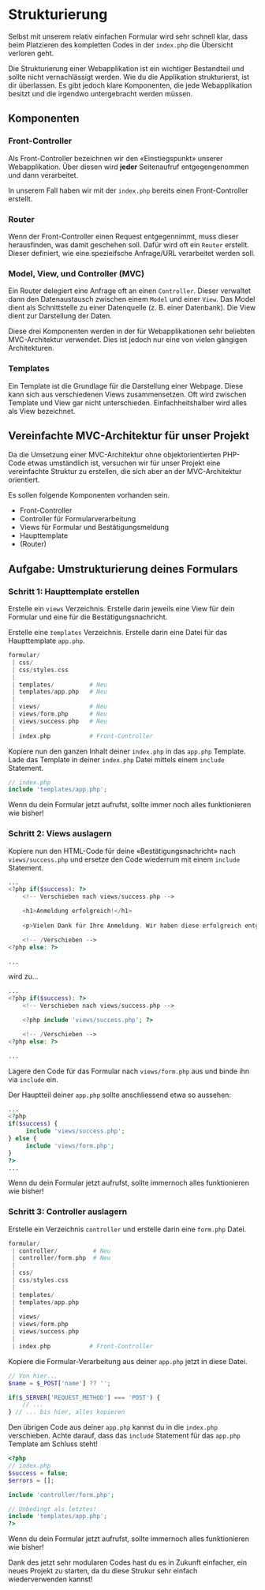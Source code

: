 # Strukturierung

Selbst mit unserem relativ einfachen Formular wird sehr schnell klar, dass beim Platzieren des kompletten Codes in der `index.php` die Übersicht verloren geht.

Die Strukturierung einer Webapplikation ist ein wichtiger Bestandteil und sollte nicht vernachlässigt werden. Wie du die Applikation strukturierst, ist dir überlassen. Es gibt jedoch klare Komponenten, die jede Webapplikation besitzt und die irgendwo untergebracht werden müssen.

## Komponenten

### Front-Controller

Als Front-Controller bezeichnen wir den «Einstiegspunkt» unserer Webapplikation. Über diesen wird **jeder** Seitenaufruf entgegengenommen und dann verarbeitet.

In unserem Fall haben wir mit der `index.php` bereits einen Front-Controller erstellt. 

### Router

Wenn der Front-Controller einen Request entgegennimmt, muss dieser herausfinden, was damit geschehen soll. Dafür wird oft ein `Router` erstellt. Dieser definiert, wie eine spezieifsche Anfrage/URL verarbeitet werden soll.

### Model, View, und Controller (MVC)

Ein Router delegiert eine Anfrage oft an einen `Controller`. Dieser verwaltet dann den Datenaustausch zwischen einem `Model` und einer `View`. Das Model dient als Schnittstelle zu einer Datenquelle (z. B. einer Datenbank). Die View dient zur Darstellung der Daten.

Diese drei Komponenten werden in der für Webapplikationen sehr beliebten MVC-Architektur verwendet. Dies ist jedoch nur eine von vielen gängigen Architekturen.

### Templates

Ein Template ist die Grundlage für die Darstellung einer Webpage. Diese kann sich aus verschiedenen Views zusammensetzen. Oft wird zwischen Template und View gar nicht unterschieden. Einfachheitshalber wird alles als View bezeichnet.

## Vereinfachte MVC-Architektur für unser Projekt

Da die Umsetzung einer MVC-Architektur ohne objektorientierten PHP-Code etwas umständlich ist, versuchen wir für unser Projekt eine vereinfachte Struktur zu erstellen, die sich aber an der MVC-Architektur orientiert.

Es sollen folgende Komponenten vorhanden sein.

* Front-Controller
* Controller für Formularverarbeitung
* Views für Formular und Bestätigungsmeldung
* Haupttemplate
* (Router)


## Aufgabe: Umstrukturierung deines Formulars

### Schritt 1: Haupttemplate erstellen

Erstelle ein `views` Verzeichnis. Erstelle darin jeweils eine View für dein Formular und eine für die Bestätigungsnachricht.

Erstelle eine `templates` Verzeichnis. Erstelle darin eine Datei für das Haupttemplate `app.php`.

```php
formular/
 | css/
 | css/styles.css      
 |
 | templates/          # Neu
 | templates/app.php   # Neu 
 |
 | views/              # Neu
 | views/form.php      # Neu 
 | views/success.php   # Neu
 |
 | index.php           # Front-Controller
```

Kopiere nun den ganzen Inhalt deiner `index.php` in das `app.php` Template. Lade das Template in deiner `index.php` Datei mittels einem `include` Statement.

```php
// index.php
include 'templates/app.php';
```

Wenn du dein Formular jetzt aufrufst, sollte immer noch alles funktionieren wie bisher!

### Schritt 2: Views auslagern

Kopiere nun den HTML-Code für deine «Bestätigungsnachricht» nach `views/success.php` und ersetze den Code wiederrum mit einem `include` Statement.

```php
...
<?php if($success): ?>
    <!-- Verschieben nach views/success.php -->

    <h1>Anmeldung erfolgreich!</h1>
    
    <p>Vielen Dank für Ihre Anmeldung. Wir haben diese erfolgreich entgegengenommen.</p>

    <!-- /Verschieben -->
<?php else: ?>

...
```

wird zu...
```php
...
<?php if($success): ?>
    <!-- Verschieben nach views/success.php -->

    <?php include 'views/success.php'; ?>

    <!-- /Verschieben -->
<?php else: ?>

...
```

Lagere den Code für das Formular nach `views/form.php` aus und binde ihn via `include` ein.

Der Hauptteil deiner `app.php` sollte anschliessend etwa so aussehen:

```php
...
<?php
if($success) {
     include 'views/success.php';
} else {
     include 'views/form.php';
}
?>
...
```

Wenn du dein Formular jetzt aufrufst, sollte immernoch alles funktionieren wie bisher!

### Schritt 3: Controller auslagern

Erstelle ein Verzeichnis `controller` und erstelle darin eine `form.php` Datei.

```php
formular/
 | controller/          # Neu
 | controller/form.php  # Neu
 |
 | css/
 | css/styles.css      
 |
 | templates/
 | templates/app.php
 |
 | views/
 | views/form.php       
 | views/success.php 
 |
 | index.php           # Front-Controller
```

Kopiere die Formular-Verarbeitung aus deiner `app.php` jetzt in diese Datei.

```php
// Von hier...
$name = $_POST['name'] ?? '';

if($_SERVER['REQUEST_METHOD'] === 'POST') {
    // ... 
} // ... bis hier, alles kopieren
```

Den übrigen Code aus deiner `app.php` kannst du in die `index.php` verschieben. Achte darauf, dass das `include` Statement für das `app.php` Template am Schluss steht!

```php
<?php
// index.php
$success = false;
$errors = [];

include 'controller/form.php';

// Unbedingt als letztes!
include 'templates/app.php';
?>
```

Wenn du dein Formular jetzt aufrufst, sollte immernoch alles funktionieren wie bisher!

Dank des jetzt sehr modularen Codes hast du es in Zukunft einfacher, ein neues Projekt zu starten, da du diese Strukur sehr einfach wiederverwenden kannst!